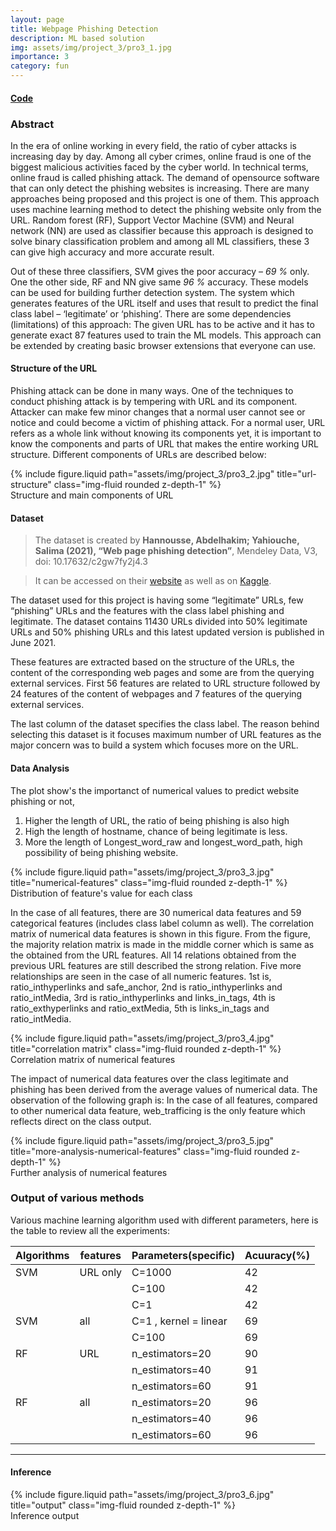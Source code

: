 ```yaml
---
layout: page
title: Webpage Phishing Detection
description: ML based solution
img: assets/img/project_3/pro3_1.jpg
importance: 3
category: fun
---
```


#### __[Code](https://github.com/manthan2305/webpage-phishing-detection)__

### Abstract

In the era of online working in every field, the ratio of cyber attacks is increasing day by day. 
Among all cyber crimes, online fraud is one of the biggest malicious activities faced by the 
cyber world. In technical terms, online fraud is called phishing attack. The demand of opensource software that can only detect the phishing websites is increasing. There are many 
approaches being proposed and this project is one of them. This approach uses machine 
learning method to detect the phishing website only from the URL. Random forest (RF), 
Support Vector Machine (SVM) and Neural network (NN) are used as classifier because this 
approach is designed to solve binary classification problem and among all ML classifiers, 
these 3 can give high accuracy and more accurate result. 

Out of these three classifiers, SVM gives the poor accuracy – *69 %* only. One the other side, 
RF and NN give same *96 %* accuracy. These models can be used for building further 
detection system. The system which generates features of the URL itself and uses that result 
to predict the final class label – ‘legitimate’ or ‘phishing’. There are some dependencies 
(limitations) of this approach: The given URL has to be active and it has to generate exact 87 
features used to train the ML models. This approach can be extended by creating basic 
browser extensions that everyone can use. 

#### Structure of the URL

Phishing attack can be done in many ways. One of the techniques to conduct phishing attack 
is by tempering with URL and its component. Attacker can make few minor changes that a 
normal user cannot see or notice and could become a victim of phishing attack. For a normal 
user, URL refers as a whole link without knowing its components yet, it is important to know 
the components and parts of URL that makes the entire working URL structure. 
Different components of URLs are described below:

<div class="row">
    <div class="col-sm mt-3 mt-md-0">
        {% include figure.liquid path="assets/img/project_3/pro3_2.jpg" title="url-structure" class="img-fluid rounded z-depth-1" %}
    </div>
</div>
<div class="caption">
    Structure and main components of URL
</div>


#### Dataset

> The dataset is created by **Hannousse, Abdelhakim; Yahiouche, Salima (2021), “Web page phishing detection”**, Mendeley Data, V3, doi: 10.17632/c2gw7fy2j4.3

> It can be accessed on their [website](https://data.mendeley.com/datasets/c2gw7fy2j4/3) as well as on [Kaggle](https://www.kaggle.com/datasets/shashwatwork/web-page-phishing-detection-dataset).

The dataset used for this project is having some “legitimate” URLs, few “phishing” URLs 
and the features with the class label phishing and legitimate. The dataset contains 11430 
URLs divided into 50% legitimate URLs and 50% phishing URLs and this latest updated 
version is published in June 2021. 

These features are extracted based on the structure of the 
URLs, the content of the corresponding web pages and some are from the querying external 
services. First 56 features are related to URL structure followed by 24 features of the content 
of webpages and 7 features of the querying external services. 

The last column of the dataset 
specifies the class label. The reason behind selecting this dataset is it focuses maximum 
number of URL features as the major concern was to build a system which focuses more on 
the URL.

#### Data Analysis

The plot show's the importanct of numerical values to predict website phishing or not,
1. Higher the length of URL, the ratio of being phishing is also high
2. High the length of hostname, chance of being legitimate is less.
3. More the length of Longest_word_raw and longest_word_path, high possibility of being phishing website. 

<div class="row">
    <div class="col-sm mt-3 mt-md-0">
        {% include figure.liquid path="assets/img/project_3/pro3_3.jpg" title="numerical-features" class="img-fluid rounded z-depth-1" %}
    </div>
</div>
<div class="caption">
    Distribution of feature's value for each class
</div>

In the case of all features, there are 30 numerical data features and 59 categorical features 
(includes class label column as well). 
The correlation matrix of numerical data features is shown in this figure. 
From the figure, the majority relation matrix is made in the middle corner which is same as 
the obtained from the URL features. All 14 relations obtained from the previous URL 
features are still described the strong relation. Five more relationships are seen in the case of 
all numeric features. 1st is, ratio_inthyperlinks and safe_anchor, 2nd is ratio_inthyperlinks 
and ratio_intMedia, 3rd is ratio_inthyperlinks and links_in_tags, 4th is ratio_exthyperlinks 
and ratio_extMedia, 5th is links_in_tags and ratio_intMedia. 

<div class="row">
    <div class="col-sm mt-3 mt-md-0">
        {% include figure.liquid path="assets/img/project_3/pro3_4.jpg" title="correlation matrix" class="img-fluid rounded z-depth-1" %}
    </div>
</div>
<div class="caption">
    Correlation matrix of numerical features
</div>

The impact of numerical data features over the class legitimate and phishing has been derived 
from the average values of numerical data. The observation of the following graph is: In the 
case of all features, compared to other numerical data feature, web_trafficing is the only 
feature which reflects direct on the class output.

<div class="row">
    <div class="col-sm mt-3 mt-md-0">
        {% include figure.liquid path="assets/img/project_3/pro3_5.jpg" title="more-analysis-numerical-features" class="img-fluid rounded z-depth-1" %}
    </div>
</div>
<div class="caption">
    Further analysis of numerical features
</div>

### Output of various methods

Various machine learning algorithm used with different parameters, here is the table to review all the experiments:

|Algorithms |features	|Parameters(specific)	| Acuuracy(%)|
|---|---|---|---|		
|SVM|	URL only|	C=1000  |   42|
|   |		    |   C=100   |   42|
|   |           |   C=1     |   42|
|SVM|   all 	|   C=1 , kernel = linear|  69|
|	|           |   C=100   |   69|
|RF |URL        |	n_estimators=20|    90|
|	|       	|   n_estimators=40|    91|
|   |       	|   n_estimators=60|    91|
|RF |all        |	n_estimators=20|    96|
|	|	        |   n_estimators=40|    96|
|	|	        |   n_estimators=60|    96|
	
---
#### Inference

<div class="row">
    <div class="col-sm mt-3 mt-md-0">
        {% include figure.liquid path="assets/img/project_3/pro3_6.jpg" title="output" class="img-fluid rounded z-depth-1" %}
    </div>
</div>
<div class="caption">
    Inference output
</div>